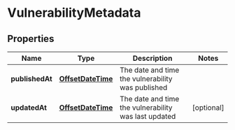 

# VulnerabilityMetadata

## Properties

| Name | Type | Description | Notes |
| ------------ | ------------- | ------------- | ------------- |
| **publishedAt** | [**OffsetDateTime**](OffsetDateTime.md) | The date and time the vulnerability was published |  |
| **updatedAt** | [**OffsetDateTime**](OffsetDateTime.md) | The date and time the vulnerability was last updated |  [optional] |


